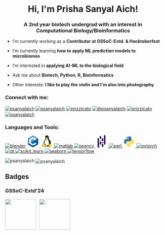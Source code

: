 <h1 align="center">Hi, I'm Prisha Sanyal Aich!</h1>
<h3 align="center">A 2nd year biotech undergrad with an interest in Computational Biology/Bioinformatics</h3>

- I’m currently working as a **Contributor at GSSoC-Extd. & Hacktoberfest**

- I’m currently learning **how to apply ML prediction models to microbiomes**

- I’m interested in **applying AI-ML to the biological field**

- Ask me about **Biotech, Python, R, Bioinformatics**

- Other interests: **I like to play the violin and I'm also into photography**

<h3 align="left">Connect with me:</h3>
<p align="left">
<a href="https://linkedin.com/in/psanyalaich" target="blank"><img align="center" src="https://raw.githubusercontent.com/rahuldkjain/github-profile-readme-generator/master/src/images/icons/Social/linked-in-alt.svg" alt="psanyalaich" height="30" width="40" /></a>
<a href="https://kaggle.com/psanyalaich" target="blank"><img align="center" src="https://raw.githubusercontent.com/rahuldkjain/github-profile-readme-generator/master/src/images/icons/Social/kaggle.svg" alt="psanyalaich" height="30" width="40" /></a>
<a href="https://instagram.com/prizzicato" target="blank"><img align="center" src="https://raw.githubusercontent.com/rahuldkjain/github-profile-readme-generator/master/src/images/icons/Social/instagram.svg" alt="prizzicato" height="30" width="40" /></a>
<a href="https://medium.com/@psanyalaich" target="blank"><img align="center" src="https://raw.githubusercontent.com/rahuldkjain/github-profile-readme-generator/master/src/images/icons/Social/medium.svg" alt="@psanyalaich" height="30" width="40" /></a>
<a href="https://www.youtube.com/c/prizzicato" target="blank"><img align="center" src="https://raw.githubusercontent.com/rahuldkjain/github-profile-readme-generator/master/src/images/icons/Social/youtube.svg" alt="prizzicato" height="30" width="40" /></a>
<a href="https://www.leetcode.com/psanyalaich" target="blank"><img align="center" src="https://raw.githubusercontent.com/rahuldkjain/github-profile-readme-generator/master/src/images/icons/Social/leet-code.svg" alt="psanyalaich" height="30" width="40" /></a>
</p>

<h3 align="left">Languages and Tools:</h3>
<p align="left"> <a href="https://www.blender.org/" target="_blank" rel="noreferrer"> <img src="https://download.blender.org/branding/community/blender_community_badge_white.svg" alt="blender" width="40" height="40"/> </a> <a href="https://www.cprogramming.com/" target="_blank" rel="noreferrer"> <img src="https://raw.githubusercontent.com/devicons/devicon/master/icons/c/c-original.svg" alt="c" width="40" height="40"/> </a> <a href="https://www.linux.org/" target="_blank" rel="noreferrer"> <img src="https://raw.githubusercontent.com/devicons/devicon/master/icons/linux/linux-original.svg" alt="linux" width="40" height="40"/> </a> <a href="https://www.mathworks.com/" target="_blank" rel="noreferrer"> <img src="https://upload.wikimedia.org/wikipedia/commons/2/21/Matlab_Logo.png" alt="matlab" width="40" height="40"/> </a> <a href="https://opencv.org/" target="_blank" rel="noreferrer"> <img src="https://www.vectorlogo.zone/logos/opencv/opencv-icon.svg" alt="opencv" width="40" height="40"/> </a> <a href="https://pandas.pydata.org/" target="_blank" rel="noreferrer"> <img src="https://raw.githubusercontent.com/devicons/devicon/2ae2a900d2f041da66e950e4d48052658d850630/icons/pandas/pandas-original.svg" alt="pandas" width="40" height="40"/> </a> <a href="https://www.perl.org/" target="_blank" rel="noreferrer"> <img src="https://api.iconify.design/logos-perl.svg" alt="perl" width="40" height="40"/> </a> <a href="https://www.python.org" target="_blank" rel="noreferrer"> <img src="https://raw.githubusercontent.com/devicons/devicon/master/icons/python/python-original.svg" alt="python" width="40" height="40"/> </a> <a href="https://pytorch.org/" target="_blank" rel="noreferrer"> <img src="https://www.vectorlogo.zone/logos/pytorch/pytorch-icon.svg" alt="pytorch" width="40" height="40"/> </a> <a href="https://www.qt.io/" target="_blank" rel="noreferrer"> <img src="https://upload.wikimedia.org/wikipedia/commons/0/0b/Qt_logo_2016.svg" alt="qt" width="40" height="40"/> </a> <a href="https://scikit-learn.org/" target="_blank" rel="noreferrer"> <img src="https://upload.wikimedia.org/wikipedia/commons/0/05/Scikit_learn_logo_small.svg" alt="scikit_learn" width="40" height="40"/> </a> <a href="https://seaborn.pydata.org/" target="_blank" rel="noreferrer"> <img src="https://seaborn.pydata.org/_images/logo-mark-lightbg.svg" alt="seaborn" width="40" height="40"/> </a> <a href="https://www.tensorflow.org" target="_blank" rel="noreferrer"> <img src="https://www.vectorlogo.zone/logos/tensorflow/tensorflow-icon.svg" alt="tensorflow" width="40" height="40"/> </a> </p>

<p><img align="left" src="https://github-readme-stats.vercel.app/api/top-langs?username=psanyalaich&show_icons=true&locale=en&layout=compact&theme=dark" alt="psanyalaich" /></p>

<p>&nbsp;<img align="center" src="https://github-readme-stats.vercel.app/api?username=psanyalaich&show_icons=true&locale=en&theme=dark" alt="psanyalaich" /></p>

## Badges
### GSSoC-Extd'24
<div style='display:flex; align-items:center; gap: 10px;' align='center'>
<img src="https://github.com/GSSoC24/Postman-Challenge/blob/main/docs/assets/Postman%20White.png" width="100px" height="100px" />
  <img src="https://github.com/GSSoC24/Postman-Challenge/blob/main/docs/assets/5.png" width="100px" height="100px" />
</div>
